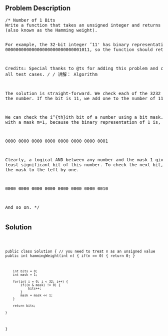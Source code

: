 <!--
<style>
  body { font-family: Arial, sans-serif; }
  .container { max-width: 400px; margin: 50px; padding: 10px; }
  .comment-block { background-color: #f9f9f9; padding: 10px; border-left: 5px solid #ccc; max-width: 400px; margin: 50px; overflow-wrap: break-word; white-space: pre-wrap; }
  .code-block { background-color: #f4f4f4; padding: 10px; border: 1px solid #ddd; }
</style>
-->

<div class='container'>
<h2>Problem Description</h2>
<div class='comment-block'>
<pre>
/* Number of 1 Bits
Write a function that takes an unsigned integer and returns the number of ’1' bits it has 
(also known as the Hamming weight).

For example, the 32-bit integer ’11' has binary 
representation 00000000000000000000000000001011, so the function should return 3.

Credits:
Special thanks to @ts for adding this problem and creating all test cases.
*/
/* 讲解：
Algorithm

The solution is straight-forward. We check each of the 3232 bits of the number. 
If the bit is 11, we add one to the number of 11-bits.

We can check the i^{th}ith bit of a number using a bit mask. 
We start with a mask m=1, because the binary representation of 1 is,

0000 0000 0000 0000 0000 0000 0000 0001

Clearly, a logical AND between any number and the mask 1 gives us the least significant bit of this number. 
To check the next bit, we shift the mask to the left by one.

0000 0000 0000 0000 0000 0000 0000 0010

And so on.
*/
</pre>
</div>

<h2>Solution</h2>
<div class='code-block'>
<pre><code class='language-java'>


public class Solution {
    // you need to treat n as an unsigned value
    public int hammingWeight(int n) {
        if(n == 0) {
            return 0;
        }
        
        int bits = 0;
        int mask = 1;
        
        for(int i = 0; i < 32; i++) {
            if((n & mask) != 0) {
                bits++;
            }
            mask = mask << 1;
        }
        
        return bits;
    
    }
}</code></pre>
</div>
</div>
